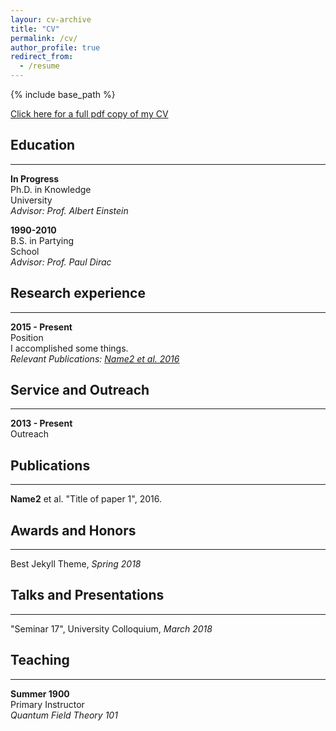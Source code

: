 ```yaml
---
layour: cv-archive
title: "CV"
permalink: /cv/
author_profile: true
redirect_from:
  - /resume
---
```


<style>
a.uline {text-decoration:underline;}
</style>

{% include base_path %}

<a href="../files/cv.pdf" class="uline">Click here for a full pdf copy of my CV</a>

## Education
---
**In Progress**<br>
Ph.D. in Knowledge<br>
University<br>
*Advisor: Prof. Albert Einstein*

**1990-2010**<br>
B.S. in Partying<br>
School<br>
*Advisor: Prof. Paul Dirac*

## Research experience
---

**2015 - Present**<br>
Position<br>
I accomplished some things.<br>
*Relevant Publications: <a href="../publications/publication1" class="uline">Name2 et al. 2016</a>*<br>


## Service and Outreach
---
**2013 - Present**<br>
Outreach<br>


## Publications
---
**Name2** et al. "Title of paper 1", 2016.



## Awards and Honors
---
Best Jekyll Theme, *Spring 2018*<br>


## Talks and Presentations
---
"Seminar 17", University Colloquium, *March 2018*


## Teaching
---
**Summer 1900**<br>
Primary Instructor<br>
*Quantum Field Theory 101*
